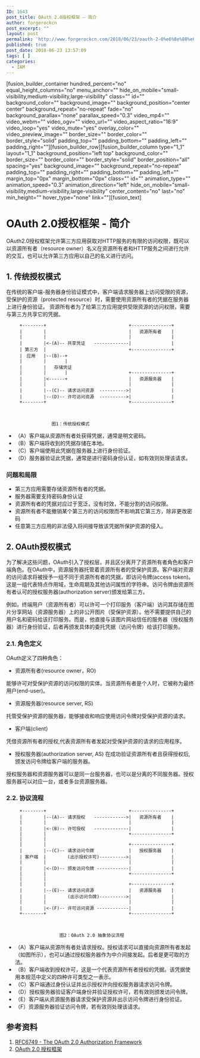 ```yaml
---
ID: 1643
post_title: OAuth 2.0授权框架 – 简介
author: forgerockcn
post_excerpt: ""
layout: post
permalink: 'http://www.forgerockcn.com/2018/06/23/oauth-2-0%e6%8e%88%e6%9d%83%e6%a1%86%e6%9e%b6-%e7%ae%80%e4%bb%8b-4/'
published: true
post_date: 2018-06-23 13:57:09
tags: [ ]
categories:
  - IAM
---
```

[fusion_builder_container hundred_percent="no" equal_height_columns="no" menu_anchor="" hide_on_mobile="small-visibility,medium-visibility,large-visibility" class="" id="" background_color="" background_image="" background_position="center center" background_repeat="no-repeat" fade="no" background_parallax="none" parallax_speed="0.3" video_mp4="" video_webm="" video_ogv="" video_url="" video_aspect_ratio="16:9" video_loop="yes" video_mute="yes" overlay_color="" video_preview_image="" border_size="" border_color="" border_style="solid" padding_top="" padding_bottom="" padding_left="" padding_right=""][fusion_builder_row][fusion_builder_column type="1_1" layout="1_1" background_position="left top" background_color="" border_size="" border_color="" border_style="solid" border_position="all" spacing="yes" background_image="" background_repeat="no-repeat" padding_top="" padding_right="" padding_bottom="" padding_left="" margin_top="0px" margin_bottom="0px" class="" id="" animation_type="" animation_speed="0.3" animation_direction="left" hide_on_mobile="small-visibility,medium-visibility,large-visibility" center_content="no" last="no" min_height="" hover_type="none" link=""][fusion_text]

# OAuth 2.0授权框架 - 简介

OAuth2.0授权框架允许第三方应用获取对HTTP服务的有限的访问权限，既可以以资源所有者（resource owner）名义在资源所有者和HTTP服务之间进行允许的交互，也可以允许第三方应用以自己的名义进行访问。

## 1\. 传统授权模式

在传统的客户端-服务器身份验证模式中，客户端请求服务器上访问受限的资源，受保护的资源（protected resource）时，需要使用资源所有者的凭据在服务器上进行身份验证。 资源所有者为了给第三方应用提供受限资源的访问权限，需要与第三方共享它的凭据。

         +--------+                               +---------------+
         |        |                               |   资源所有者　  |
         |        |                               |               |
         |        |<-(A)-- 共享凭证　　-------------|               |
         | 第三方  |                               +---------------+
         |　应用   |--(B)--+
         |        |       |
         |        |   存储凭证
         |        |       |                       +---------------+
         |        |<------+                       |   资源服务器　  |     
         |        |                               |               |
         |        |--(C)-- 请求访问资源  ---------->|               |
         |        |--(D)-- 许可访问资源  ---------->|               |
         +--------+                               +---------------+
    
    
    
                     图1：传统授权模式
    

*   （A）客户端从资源所有者处获得凭据，通常是明文密码。
*   （B）客户端将收到的凭据存储在本地。
*   （C）客户端使用此凭据在服务器上进行身份验证。 
*   （D）服务器验证此凭据，通常是进行密码身份认证，如有效则处理该请求。 

### 问题和局限

*   第三方应用需要存储资源所有者的凭据。 
*   服务器需要支持密码身份认证
*   资源所有者的凭据对应过于宽泛，没有时效，不能分割的访问权限。
*   资源所有者不能撤销某个第三方的访问权限而不影响其它第三方，除非更改密码
*   任意第三方应用的非法侵入将间接导致该凭据所保护资源的侵入。

## 2\. OAuth授权模式

为了解决这些问题，OAuth引入了授权层，并且区分离开了资源所有者角色和客户端角色。在OAuth中，资源服务器托管着资源所有者的受保护资源。客户端对资源的访问请求将被授予一组不同于资源所有者的凭据，即访问令牌(access token)。这是一组代表特点作用域，生命周期及其他访问属性的字符串。访问令牌由资源所有者认可的授权服务器(authorization server)颁发给第三方。

例如，终端用户（资源所有者）可以许可一个打印服务（客户端）访问其存储在图片分享网站（资源服务器）上的非公开图片（受保护资源）。他不需要提供自己的用户名和密码给该打印服务。而是，他直接与该图片网站信任的服务器（授权服务器）进行身份验证，后者再颁发具体的委托凭据（访问令牌）给该打印服务。

### 2\.1. 角色定义

OAuth定义了四种角色：

*   资源所有者(resource owner，RO)

能够许可对受保护资源的访问权限的实体。当资源所有者是个人时，它被称为最终用户(end-user)。

*   资源服务器(resource server, RS)

托管受保护资源的服务器，能够接收和响应使用访问令牌对受保护资源的请求。

*   客户端(client)

凭借资源所有者的授权,代表资源所有者发起对受保护资源的请求的应用程序。

*   授权服务器(authorization server, AS) 在成功验证资源所有者且获得授权后,颁发访问令牌给客户端的服务器。

授权服务器和资源服务器可以是同一台服务器，也可以是分离的不同服务器。授权服务器可以对应一台，或者多台资源服务器。

### 2\.2. 协议流程

         +--------+                               +---------------+
         |        |--(A)-- 请求授权　　------------>|   资源所有者　  |
         |        |                               |               |
         |        |<-(B)-- 许可授权　　-------------|               |
         |        |                               +---------------+
         |        |
         |        |                               +---------------+
         |        |--(C)-- 请求访问令牌             |   授权服务器　  |
         | 客户端  |        (出示授权许可)---------->|               |
         |        |                               |               |
         |        |<-(D)-- 颁发访问令牌 ------------|               |
         |        |                               +---------------+
         |        |
         |        |                               +---------------+
         |        |--(E)-- 请求访问资源             |   资源服务器　  |
         |        |        (出示访问令牌)---------->|               |
         |        |                               |               |
         |        |<-(F)-- 许可访问资源 ------------|               |
         +--------+                               +---------------+
    
    
    
                        图2：OAuth 2.0 抽象协议流程
    

*   （A）客户端从资源所有者处请求授权。授权请求可以直接向资源所有者发起（如图所示），也可以通过授权服务器作为中介间接发起。后者是更可取的方法。
*   （B）客户端收到授权许可，这是一个代表资源所有者授权的凭据。该凭据使用本规范中定义的四种许可类型之一表示。
*   （C）客户端通过身份认证并出示授权许向授权服务器请求访问令牌。
*   （D）授权服务器验证客户端身份并验证授权许可，若有效则颁发访问令牌。
*   （E）客户端从资源服务器请求受保护资源并出示访问令牌进行身份验证。
*   （F）资源服务器验证访问令牌，若有效则处理该请求。

## 参考资料

1.  [RFC6749 - The OAuth 2.0 Authorization Framework][1] 
2.  [OAuth 2.0 授权框架][2]

 [1]: https://tools.ietf.org/html/rfc6749
 [2]: https://legacy.gitbook.com/book/yisiqi/the-oauth-2-0-authorization-framework/details[/fusion_text][/fusion_builder_column][/fusion_builder_row][/fusion_builder_container]